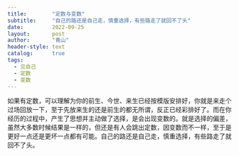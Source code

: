 ```yaml
---
title:        "定数与变数"
subtitle:     "自己的路还是自己走，慎重选择，有些路走了就回不了头"
date:         2022-09-25
layout:       post
author:       "青山"
header-style: text
catalog:      true
tags:
  - 见自己
  - 定数
  - 变数
---
```


如果有定数，可以理解为你的前生、今世、来生已经按模版安排好，你就是来走个过场回放一下，至于先放来生的还是前生的都无所谓，反正已经彩排好了。而在你经历的过程中，产生了思想并主动做了选择，是会出现变数的。就是选择的偏差，虽然大多数时候结果是一样的，但还是有人会跳出定数，因变数而不一样，至于是更好一点还是更坏一点都有可能。自己的路还是自己走，慎重选择，有些路走了就回不了头。